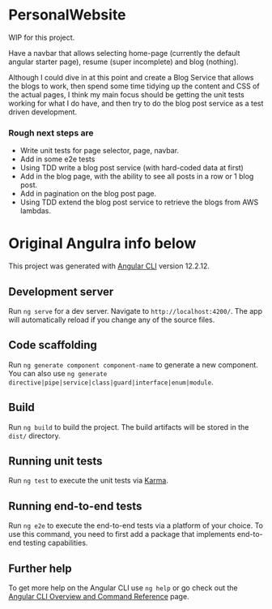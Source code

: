 # PersonalWebsite

WIP for this project.

Have a navbar that allows selecting home-page (currently the default angular starter page), resume (super incomplete) and blog (nothing).

Although I could dive in at this point and create a Blog Service that allows the blogs to work, then spend some time tidying up the
content and CSS of the actual pages, I think my main focus should be getting the unit tests working for what I do have, and then try
to do the blog post service as a test driven development.

### Rough next steps are

- Write unit tests for page selector, page, navbar.
- Add in some e2e tests
- Using TDD write a blog post service (with hard-coded data at first)
- Add in the blog page, with the ability to see all posts in a row or 1 blog post.
- Add in pagination on the blog post page.
- Using TDD extend the blog post service to retrieve the blogs from AWS lambdas.

# Original Angulra info below

This project was generated with [Angular CLI](https://github.com/angular/angular-cli) version 12.2.12.

## Development server

Run `ng serve` for a dev server. Navigate to `http://localhost:4200/`. The app will automatically reload if you change any of the source files.

## Code scaffolding

Run `ng generate component component-name` to generate a new component. You can also use `ng generate directive|pipe|service|class|guard|interface|enum|module`.

## Build

Run `ng build` to build the project. The build artifacts will be stored in the `dist/` directory.

## Running unit tests

Run `ng test` to execute the unit tests via [Karma](https://karma-runner.github.io).

## Running end-to-end tests

Run `ng e2e` to execute the end-to-end tests via a platform of your choice. To use this command, you need to first add a package that implements end-to-end testing capabilities.

## Further help

To get more help on the Angular CLI use `ng help` or go check out the [Angular CLI Overview and Command Reference](https://angular.io/cli) page.
